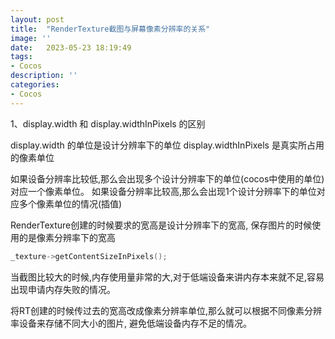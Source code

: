 ```yaml
---
layout: post
title:  "RenderTexture截图与屏幕像素分辨率的关系"
image: ''
date:   2023-05-23 18:19:49
tags:
- Cocos
description: ''
categories: 
- Cocos
---
```


1、display.width 和 display.widthInPixels 的区别

display.width 的单位是设计分辨率下的单位
display.widthInPixels 是真实所占用的像素单位

如果设备分辨率比较低,那么会出现多个设计分辨率下的单位(cocos中使用的单位)对应一个像素单位。
如果设备分辨率比较高,那么会出现1个设计分辨率下的单位对应多个像素单位的情况(插值)

RenderTexture创建的时候要求的宽高是设计分辨率下的宽高,
保存图片的时候使用的是像素分辨率下的宽高
```c++
_texture->getContentSizeInPixels();
```
当截图比较大的时候,内存使用量非常的大,对于低端设备来讲内存本来就不足,容易出现申请内存失败的情况。

将RT创建的时候传过去的宽高改成像素分辨率单位,那么就可以根据不同像素分辨率设备来存储不同大小的图片,
避免低端设备内存不足的情况。
